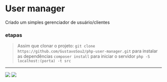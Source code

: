 # User manager

Criado um simples gerenciador de usuário/clientes

### etapas
> Assim que clonar o projeto: 
```git clone https://github.com/GustavoSou2/php-user-manager.git```
para instalar as dependências
`composer install`
para iniciar o servidor 
`php -S localhost:(porta) -t src`
---

![](https://github.com/GustavoSou2/php-user-manager/blob/master/assets/image.png)
![](https://github.com/GustavoSou2/php-user-manager/blob/master/assets/image_2.png)
